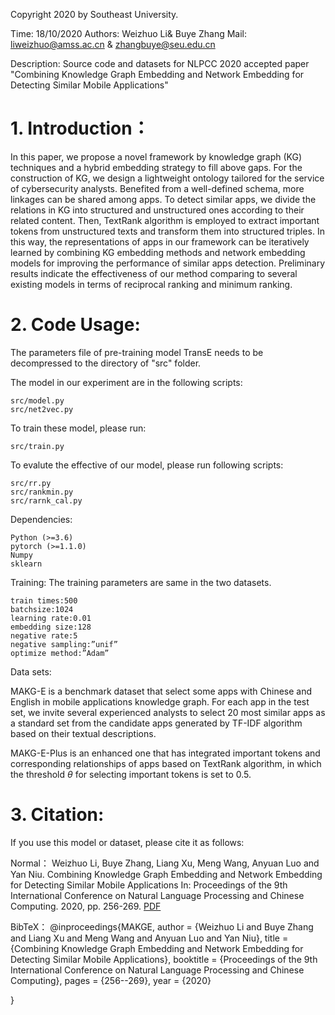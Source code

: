 Copyright 2020 by Southeast University. 

Time: 18/10/2020 Authors:  Weizhuo Li& Buye Zhang Mail: liweizhuo@amss.ac.cn & zhangbuye@seu.edu.cn

Description: Source code and datasets for NLPCC 2020 accepted paper "Combining Knowledge Graph Embedding and Network Embedding for Detecting Similar Mobile Applications"


# 1. Introduction：
In this paper, we propose a novel framework by knowledge graph (KG) techniques and a hybrid embedding strategy to fill above gaps. For the construction of KG, we design a lightweight ontology tailored for the service of cybersecurity analysts. Benefited from a well-defined schema, more linkages can be shared among apps.
To detect similar apps, we divide the relations in KG into structured and unstructured ones according to their related content. Then, TextRank algorithm is employed to extract important tokens from unstructured texts and transform them into structured triples. In this way, the representations of apps in our framework can be iteratively learned by combining KG embedding methods and network embedding models for improving the performance of similar apps detection. Preliminary results indicate the effectiveness of our method comparing to several existing models in terms of reciprocal ranking and minimum ranking. 


# 2. Code Usage:
The parameters file of pre-training model TransE needs to be decompressed to the directory of "src" folder.


The model in our experiment are in the following scripts:
```
src/model.py
src/net2vec.py
```

To train these model, please run:
```
src/train.py
```

To evalute the effective of our model, please run following scripts:
```
src/rr.py
src/rankmin.py
src/rarnk_cal.py
```

Dependencies:
```text
Python (>=3.6)
pytorch (>=1.1.0)
Numpy
sklearn
```



Training:
The training parameters are same in the two datasets.
```
train times:500
batchsize:1024
learning rate:0.01
embedding size:128
negative rate:5
negative sampling:”unif”
optimize method:”Adam”
```

Data sets: 

MAKG-E is a benchmark dataset that select some apps with Chinese and English in mobile applications knowledge graph. For each app in the test set, we invite several experienced analysts to select 20 most similar apps as a standard set from the candidate apps generated by TF-IDF algorithm based on their textual descriptions.

MAKG-E-Plus is an enhanced one that has integrated important tokens and corresponding relationships of apps based on TextRank algorithm, in which the threshold $\theta$ for selecting important tokens is set to 0.5.


# 3. Citation:
If you use this model or dataset, please cite it as follows:

Normal：
Weizhuo Li, Buye Zhang, Liang Xu, Meng Wang, Anyuan Luo and Yan Niu. Combining Knowledge Graph Embedding and Network Embedding for Detecting Similar Mobile Applications In: Proceedings of the 9th International Conference on Natural Language Processing and Chinese Computing. 2020, pp. 256-269. [PDF](https://link.springer.com/chapter/10.1007%2F978-3-030-60450-9_21)

BibTeX：
@inproceedings{MAKGE,
  author    = {Weizhuo Li and Buye Zhang and Liang Xu and Meng Wang and Anyuan Luo and Yan Niu},
  title     = {Combining Knowledge Graph Embedding and Network Embedding for Detecting
               Similar Mobile Applications},
  booktitle = {Proceedings of the 9th International Conference on Natural Language Processing and Chinese Computing},
  pages     = {256--269},
  year      = {2020}
  
}
